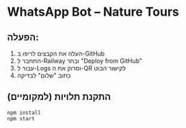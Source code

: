 
# WhatsApp Bot – Nature Tours

## הפעלה:
1. העלה את הקבצים לריפו ב-GitHub
2. התחבר ל-Railway ובחר "Deploy from GitHub"
3. עבור ל-Logs וסרוק את ה-QR לקישור הבוט
4. כתוב "שלום" לבדיקה

## התקנת תלויות (למקומיים)
```
npm install
npm start
```
